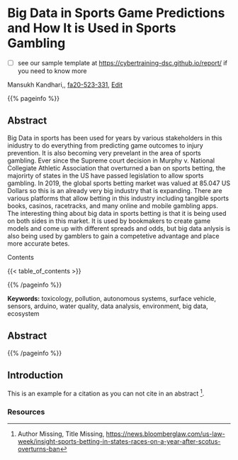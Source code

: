 # Big Data in Sports Game Predictions and How It is Used in Sports Gambling

- [ ] see our sample template at <https://cybertraining-dsc.github.io/report/> if you need to know more

Mansukh Kandhari,, [fa20-523-331](https://github.com/cybertraining-dsc/fa20-523-331/), [Edit](https://github.com/cybertraining-dsc/fa20-523-331/blob/master/project/project.md)



{{% pageinfo %}}

## Abstract

Big Data in sports has been used for years by various stakeholders in this inidustry to do everything from predicting game outcomes to injury prevention. It is also becoming very prevelant in the area of sports gambling. Ever since the Supreme court decision in Murphy v. National Collegiate Athletic Association that overturned a ban on sports betting, the majorirty of states in the US have passed legislation to allow sports gambling. In 2019, the global sports betting market was valued at 85.047 US Dollars so this is an already very big industry that is expanding. There are various platforms that allow betting in this industry including tangible sports books, casinos, racetracks, and many online and mobile gambling apps. The interesting thing about big data in sports betting is that it is being used on both sides in this market. It is used by bookmakers to create game models and come up with different spreads and odds, but big data anlysis is also being used by gamblers to gain a competetive advantage and place more accurate betes. 


Contents

{{< table_of_contents >}}

{{% /pageinfo %}}

**Keywords:** toxicology, pollution, autonomous systems, surface vehicle, sensors, arduino, water quality, data analysis, environment, big data, ecosystem 

## Abstract 

{{% /pageinfo %}}

## Introduction 

This is an example for a citation as you can not cite in an abstract [^1].


### Resources

[^1]: Author Missing, Title Missing, <https://news.bloomberglaw.com/us-law-week/insight-sports-betting-in-states-races-on-a-year-after-scotus-overturns-ban>

[^2]: Author Missing, Title Missing,  <https://www.globenewswire.com/news-release/2020/08/31/2086041/0/en/Global-Sports-Betting-Market-Worth-85-Billion-in-2019-Industry-Assessment-and-Forecasts-Throughout-2020-2025.html#:~:text=31%2C%202020%20(GLOBE%20NEWSWIRE),US%2485.047%20billion%20in%202019>.

